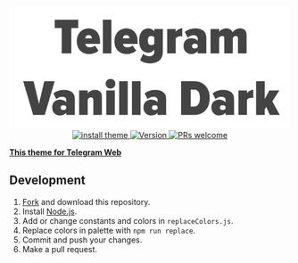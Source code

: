 <p align="center">
  <img alt="logo" src="https://raw.githubusercontent.com/VChet/Telegram-Vanilla-Dark/master/images/logo.png" width="580"><br/>
  <a href="https://t.me/addtheme/vanilla_dark_cream">
    <img src="https://img.shields.io/badge/install-theme-green.svg" alt="install theme">
  </a>
  <a href="https://github.com/VChet/Telegram-Vanilla-Dark-Desktop/tags">
    <img src="https://img.shields.io/github/tag/VChet/Telegram-Vanilla-Dark-Desktop.svg?label=version" alt="Version">
  </a>
  <a href="http://makeapullrequest.com">
    <img src="https://img.shields.io/badge/PRs-welcome-brightgreen.svg" alt="PRs welcome">
  </a>
</p>

**[This theme for Telegram Web](https://github.com/VChet/Telegram-Vanilla-Dark)**

## Development
1. [Fork](https://github.com/VChet/Telegram-Vanilla-Dark/fork) and download this repository.
1. Install [Node.js](https://nodejs.org/).
1. Add or change constants and colors in `replaceColors.js`.
1. Replace colors in palette with `npm run replace`.
1. Commit and push your changes.
1. Make a pull request.
